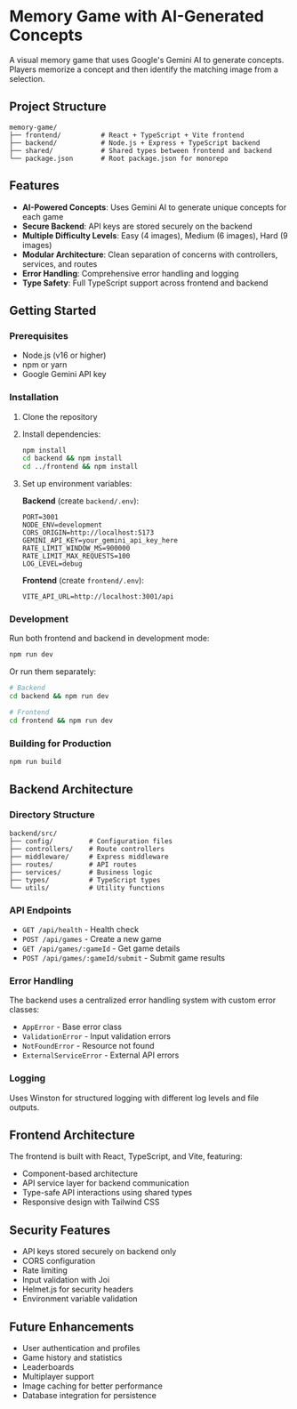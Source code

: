 # Memory Game with AI-Generated Concepts

A visual memory game that uses Google's Gemini AI to generate concepts. Players memorize a concept and then identify the matching image from a selection.

## Project Structure

```
memory-game/
├── frontend/          # React + TypeScript + Vite frontend
├── backend/           # Node.js + Express + TypeScript backend
├── shared/            # Shared types between frontend and backend
└── package.json       # Root package.json for monorepo
```

## Features

- **AI-Powered Concepts**: Uses Gemini AI to generate unique concepts for each game
- **Secure Backend**: API keys are stored securely on the backend
- **Multiple Difficulty Levels**: Easy (4 images), Medium (6 images), Hard (9 images)
- **Modular Architecture**: Clean separation of concerns with controllers, services, and routes
- **Error Handling**: Comprehensive error handling and logging
- **Type Safety**: Full TypeScript support across frontend and backend

## Getting Started

### Prerequisites

- Node.js (v16 or higher)
- npm or yarn
- Google Gemini API key

### Installation

1. Clone the repository
2. Install dependencies:
   ```bash
   npm install
   cd backend && npm install
   cd ../frontend && npm install
   ```

3. Set up environment variables:
   
   **Backend** (create `backend/.env`):
   ```env
   PORT=3001
   NODE_ENV=development
   CORS_ORIGIN=http://localhost:5173
   GEMINI_API_KEY=your_gemini_api_key_here
   RATE_LIMIT_WINDOW_MS=900000
   RATE_LIMIT_MAX_REQUESTS=100
   LOG_LEVEL=debug
   ```
   
   **Frontend** (create `frontend/.env`):
   ```env
   VITE_API_URL=http://localhost:3001/api
   ```

### Development

Run both frontend and backend in development mode:

```bash
npm run dev
```

Or run them separately:

```bash
# Backend
cd backend && npm run dev

# Frontend
cd frontend && npm run dev
```

### Building for Production

```bash
npm run build
```

## Backend Architecture

### Directory Structure

```
backend/src/
├── config/         # Configuration files
├── controllers/    # Route controllers
├── middleware/     # Express middleware
├── routes/         # API routes
├── services/       # Business logic
├── types/          # TypeScript types
└── utils/          # Utility functions
```

### API Endpoints

- `GET /api/health` - Health check
- `POST /api/games` - Create a new game
- `GET /api/games/:gameId` - Get game details
- `POST /api/games/:gameId/submit` - Submit game results

### Error Handling

The backend uses a centralized error handling system with custom error classes:
- `AppError` - Base error class
- `ValidationError` - Input validation errors
- `NotFoundError` - Resource not found
- `ExternalServiceError` - External API errors

### Logging

Uses Winston for structured logging with different log levels and file outputs.

## Frontend Architecture

The frontend is built with React, TypeScript, and Vite, featuring:
- Component-based architecture
- API service layer for backend communication
- Type-safe API interactions using shared types
- Responsive design with Tailwind CSS

## Security Features

- API keys stored securely on backend only
- CORS configuration
- Rate limiting
- Input validation with Joi
- Helmet.js for security headers
- Environment variable validation

## Future Enhancements

- User authentication and profiles
- Game history and statistics
- Leaderboards
- Multiplayer support
- Image caching for better performance
- Database integration for persistence
